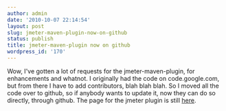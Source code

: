 ```yaml
---
author: admin
date: '2010-10-07 22:14:54'
layout: post
slug: jmeter-maven-plugin-now-on-github
status: publish
title: jmeter-maven-plugin now on github
wordpress_id: '170'
---
```


Wow, I've gotten a lot of requests for the jmeter-maven-plugin, for
enhancements and whatnot. I originally had the code on
code.google.com, but from there I have to add contributors, blah
blah blah. So I moved all the code over to github, so if anybody
wants to update it, now they can do so directly, through github.
The page for the jmeter plugin is still
[here](http://www.ronniealleva.org/index.php/maven-jmeter-plugin/).


